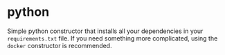 # python

Simple python constructor that installs all your dependencies in your `requirements.txt` file. If you need something more complicated, using the `docker` constructor is recommended.
